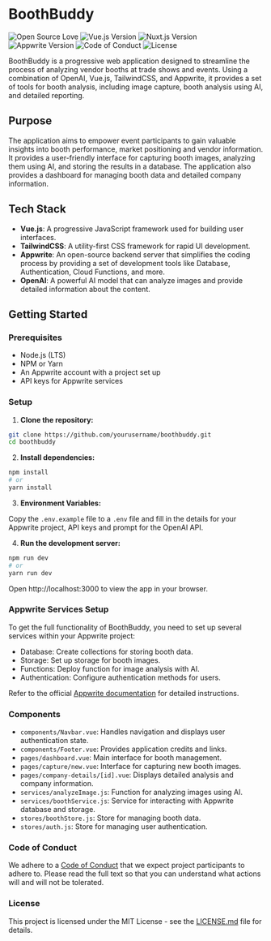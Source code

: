 # BoothBuddy

![Open Source Love](https://badges.frapsoft.com/os/v1/open-source.svg?v=103)
![Vue.js Version](https://img.shields.io/badge/vue.js-3.x-brightgreen.svg)
![Nuxt.js Version](https://img.shields.io/badge/nuxt.js-3.x-00b0f4.svg)
![Appwrite Version](https://img.shields.io/badge/appwrite-13.x-ff69b4.svg)
![Code of Conduct](https://img.shields.io/badge/code%20of%20conduct-contributor%20covenant-ff69b4.svg)
![License](https://img.shields.io/badge/license-MIT-blue.svg)

BoothBuddy is a progressive web application designed to streamline the process of analyzing vendor booths at trade shows and events. Using a combination of OpenAI, Vue.js, TailwindCSS, and Appwrite, it provides a set of tools for booth analysis, including image capture, booth analysis using AI, and detailed reporting.

## Purpose

The application aims to empower event participants to gain valuable insights into booth performance, market positioning and vendor information. It provides a user-friendly interface for capturing booth images, analyzing them using AI, and storing the results in a database. The application also provides a dashboard for managing booth data and detailed company information.

## Tech Stack

- **Vue.js**: A progressive JavaScript framework used for building user interfaces.
- **TailwindCSS**: A utility-first CSS framework for rapid UI development.
- **Appwrite**: An open-source backend server that simplifies the coding process by providing a set of development tools like Database, Authentication, Cloud Functions, and more.
- **OpenAI**: A powerful AI model that can analyze images and provide detailed information about the content.

## Getting Started

### Prerequisites

- Node.js (LTS)
- NPM or Yarn
- An Appwrite account with a project set up
- API keys for Appwrite services

### Setup

1. **Clone the repository:**

```bash
git clone https://github.com/yourusername/boothbuddy.git
cd boothbuddy
```

2. **Install dependencies:**

```bash
npm install
# or
yarn install
```

3. **Environment Variables:**

Copy the `.env.example` file to a `.env` file and fill in the details for your Appwrite project, API keys and prompt for the OpenAI API.

4. **Run the development server:**

```bash
npm run dev
# or
yarn run dev
```

Open http://localhost:3000 to view the app in your browser.

### Appwrite Services Setup

To get the full functionality of BoothBuddy, you need to set up several services within your Appwrite project:

* Database: Create collections for storing booth data.
* Storage: Set up storage for booth images.
* Functions: Deploy function for image analysis with AI.
* Authentication: Configure authentication methods for users.

Refer to the official [Appwrite documentation](https://appwrite.io/docs) for detailed instructions.

### Components

* `components/Navbar.vue`: Handles navigation and displays user authentication state.
* `components/Footer.vue`: Provides application credits and links.
* `pages/dashboard.vue`: Main interface for booth management.
* `pages/capture/new.vue`: Interface for capturing new booth images.
* `pages/company-details/[id].vue`: Displays detailed analysis and company information.
* `services/analyzeImage.js`: Function for analyzing images using AI.
* `services/boothService.js`: Service for interacting with Appwrite database and storage.
* `stores/boothStore.js`: Store for managing booth data.
* `stores/auth.js`: Store for managing user authentication.

### Code of Conduct

We adhere to a [Code of Conduct](CODE_OF_CONDUCT.md) that we expect project participants to adhere to. Please read the full text so that you can understand what actions will and will not be tolerated.

### License

This project is licensed under the MIT License - see the [LICENSE.md](LICENSE.md) file for details.

